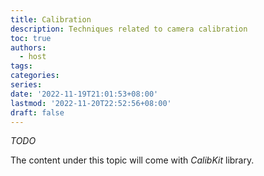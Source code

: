 ```yaml
---
title: Calibration
description: Techniques related to camera calibration
toc: true
authors:
  - host
tags:
categories:
series:
date: '2022-11-19T21:01:53+08:00'
lastmod: '2022-11-20T22:52:56+08:00'
draft: false
---
```


_TODO_

The content under this topic will come with _CalibKit_ library.